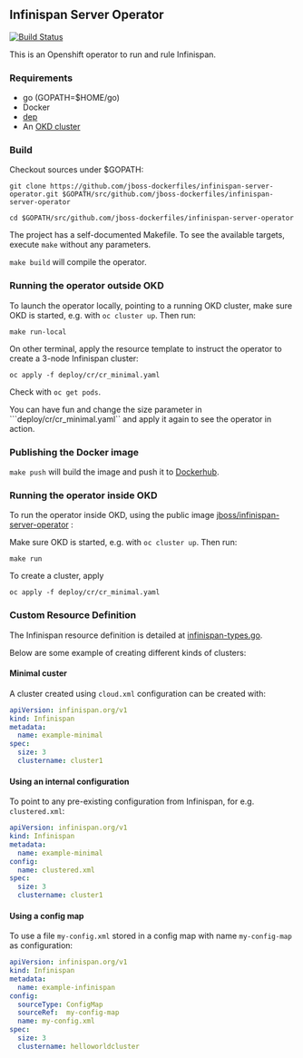 ## Infinispan Server Operator 

[![Build Status](https://travis-ci.org/jboss-dockerfiles/infinispan-server-operator.svg?branch=master)](https://travis-ci.org/jboss-dockerfiles/infinispan-server-operator)

This is an Openshift operator to run and rule Infinispan.

### Requirements


* go (GOPATH=$HOME/go)
* Docker
* [dep](https://github.com/golang/dep#installation)    
* An [OKD cluster](https://www.okd.io/download.html) 


### Build

Checkout sources under $GOPATH:
```
git clone https://github.com/jboss-dockerfiles/infinispan-server-operator.git $GOPATH/src/github.com/jboss-dockerfiles/infinispan-server-operator

cd $GOPATH/src/github.com/jboss-dockerfiles/infinispan-server-operator

```

The project has a self-documented Makefile. To see the available targets, execute ```make``` without any parameters.


```make build``` will compile the operator.


### Running the operator outside OKD


To launch the operator locally, pointing to a running OKD cluster, make sure OKD is started, e.g. with ```oc cluster up```. Then run:


```
make run-local
```

On other terminal, apply the resource template to instruct the operator to create a 3-node Infinispan cluster: 
```
oc apply -f deploy/cr/cr_minimal.yaml
```

Check with ```oc get pods```.

You can have fun and change the size parameter in ```deploy/cr/cr_minimal.yaml`` and apply it again to see the operator in action.  

### Publishing the Docker image

```make push``` will build the image and push it to [Dockerhub](https://hub.docker.com/r/jboss/infinispan-server-operator). 

### Running the operator inside OKD

To run the operator inside OKD, using the public image [jboss/infinispan-server-operator](https://hub.docker.com/r/jboss/infinispan-server-operator) :

Make sure OKD is started, e.g. with ```oc cluster up```. Then run:

```
make run
```

To create a cluster, apply

```
oc apply -f deploy/cr/cr_minimal.yaml
```

### Custom Resource Definition

The Infinispan resource definition is detailed at [infinispan-types.go](https://github.com/jboss-dockerfiles/infinispan-server-operator/blob/master/pkg/apis/infinispan/v1/infinispan_types.go).

Below are some example of creating different kinds of clusters:

#### Minimal custer

A cluster created using ```cloud.xml``` configuration can be created with:

```yaml
apiVersion: infinispan.org/v1
kind: Infinispan
metadata:
  name: example-minimal
spec:
  size: 3
  clustername: cluster1
```

#### Using an internal configuration

To point to any pre-existing configuration from Infinispan, for e.g. ```clustered.xml```:

```yaml
apiVersion: infinispan.org/v1
kind: Infinispan
metadata:
  name: example-minimal
config:
  name: clustered.xml
spec:
  size: 3
  clustername: cluster1
```


#### Using a config map


To use a file ```my-config.xml``` stored in a config map with name ```my-config-map``` as configuration:

```yaml
apiVersion: infinispan.org/v1
kind: Infinispan
metadata:
  name: example-infinispan
config:
  sourceType: ConfigMap
  sourceRef:  my-config-map
  name: my-config.xml
spec:
  size: 3
  clustername: helloworldcluster

```

